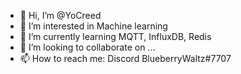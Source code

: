 - 👋 Hi, I’m @YoCreed
- 👀 I’m interested in Machine learning
- 🌱 I’m currently learning MQTT, InfluxDB, Redis
- 💞️ I’m looking to collaborate on ...
- 📫 How to reach me: Discord BlueberryWaltz#7707

<!---
YoCreed/YoCreed is a ✨ special ✨ repository because its `README.md` (this file) appears on your GitHub profile.
You can click the Preview link to take a look at your changes.
--->
